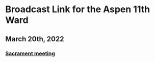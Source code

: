 # Broadcast Link for the Aspen 11th Ward

## March 20th, 2022
### [Sacrament meeting](https://youtu.be/mvUnqc7o8mE) 
